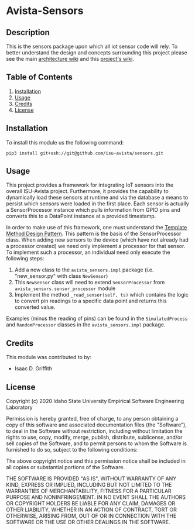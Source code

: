 # Avista-Sensors

## Description

This is the sensors package upon which all iot sensor code will rely. To better understand
the design and concepts surrounding this project please see the main 
[architecture wiki](https://github.com/isu-avista/architecture/wiki) and this
[project's wiki](https://github.com/isu-avista/sensors/wiki).

## Table of Contents

1. [Installation](#installation)
2. [Usage](#usage)
3. [Credits](#credits)
4. [License](#license)

## Installation

To install this module us the following command:

```
pip3 install git+ssh://git@github.com/isu-avista/sensors.git
```

## Usage

This project provides a framework for integrating IoT sensors into the overall ISU-Avista
project. Furthermore, it provides the capability to dynamically load these sensors at runtime
and via the database a means to persist which sensors were loaded in the first place. Each
sensor is actually a SensorProcessor instance which pulls information from GPIO pins and converts
this to a DataPoint instance at a provided timestamp.

In order to make use of this framework, one must understand the 
[Template Method Design Pattern](https://refactoring.guru/design-patterns/template-method). 
This pattern is the basis of the SensorProcessor class. When adding new sensors to the device
(which have not already had a processor created) we need only implement a processor for that
sensor. To implement such a processor, an individual need only execute the following steps:
 
1. Add a new class to the `avista_sensors.impl` package (i.e. "new_sensor.py" with class `NewSensor`)
2. This `NewSensor` class will need to extend `SensorProcessor` from `avista_sensors.sensor_processor` module
3. Implement the method `_read_sensor(self, ts)` which contains the logic to convert pin readings to
   a specific data point and returns this converted value.
   
Examples (minus the reading of pins) can be found in the `SimulatedProcess` and `RandomProcessor` classes
in the `avista_sensors.impl` package.

## Credits

This module was contributed to by:

- Isaac D. Griffith

## License

Copyright (c) 2020 Idaho State University Empirical Software Engineering Laboratory

Permission is hereby granted, free of charge, to any person obtaining a copy
of this software and associated documentation files (the "Software"), to deal
in the Software without restriction, including without limitation the rights
to use, copy, modify, merge, publish, distribute, sublicense, and/or sell
copies of the Software, and to permit persons to whom the Software is
furnished to do so, subject to the following conditions:

The above copyright notice and this permission notice shall be included in all
copies or substantial portions of the Software.

THE SOFTWARE IS PROVIDED "AS IS", WITHOUT WARRANTY OF ANY KIND, EXPRESS OR
IMPLIED, INCLUDING BUT NOT LIMITED TO THE WARRANTIES OF MERCHANTABILITY,
FITNESS FOR A PARTICULAR PURPOSE AND NONINFRINGEMENT. IN NO EVENT SHALL THE
AUTHORS OR COPYRIGHT HOLDERS BE LIABLE FOR ANY CLAIM, DAMAGES OR OTHER
LIABILITY, WHETHER IN AN ACTION OF CONTRACT, TORT OR OTHERWISE, ARISING FROM,
OUT OF OR IN CONNECTION WITH THE SOFTWARE OR THE USE OR OTHER DEALINGS IN THE
SOFTWARE.